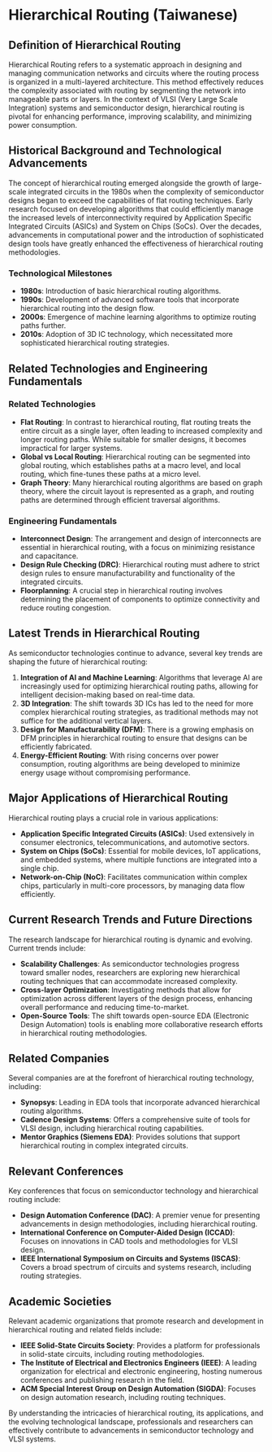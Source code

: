 # Hierarchical Routing (Taiwanese)

## Definition of Hierarchical Routing

Hierarchical Routing refers to a systematic approach in designing and managing communication networks and circuits where the routing process is organized in a multi-layered architecture. This method effectively reduces the complexity associated with routing by segmenting the network into manageable parts or layers. In the context of VLSI (Very Large Scale Integration) systems and semiconductor design, hierarchical routing is pivotal for enhancing performance, improving scalability, and minimizing power consumption.

## Historical Background and Technological Advancements

The concept of hierarchical routing emerged alongside the growth of large-scale integrated circuits in the 1980s when the complexity of semiconductor designs began to exceed the capabilities of flat routing techniques. Early research focused on developing algorithms that could efficiently manage the increased levels of interconnectivity required by Application Specific Integrated Circuits (ASICs) and System on Chips (SoCs). Over the decades, advancements in computational power and the introduction of sophisticated design tools have greatly enhanced the effectiveness of hierarchical routing methodologies.

### Technological Milestones
- **1980s**: Introduction of basic hierarchical routing algorithms.
- **1990s**: Development of advanced software tools that incorporate hierarchical routing into the design flow.
- **2000s**: Emergence of machine learning algorithms to optimize routing paths further.
- **2010s**: Adoption of 3D IC technology, which necessitated more sophisticated hierarchical routing strategies.

## Related Technologies and Engineering Fundamentals

### Related Technologies
- **Flat Routing**: In contrast to hierarchical routing, flat routing treats the entire circuit as a single layer, often leading to increased complexity and longer routing paths. While suitable for smaller designs, it becomes impractical for larger systems.
- **Global vs Local Routing**: Hierarchical routing can be segmented into global routing, which establishes paths at a macro level, and local routing, which fine-tunes these paths at a micro level.
- **Graph Theory**: Many hierarchical routing algorithms are based on graph theory, where the circuit layout is represented as a graph, and routing paths are determined through efficient traversal algorithms.

### Engineering Fundamentals
- **Interconnect Design**: The arrangement and design of interconnects are essential in hierarchical routing, with a focus on minimizing resistance and capacitance.
- **Design Rule Checking (DRC)**: Hierarchical routing must adhere to strict design rules to ensure manufacturability and functionality of the integrated circuits.
- **Floorplanning**: A crucial step in hierarchical routing involves determining the placement of components to optimize connectivity and reduce routing congestion.

## Latest Trends in Hierarchical Routing

As semiconductor technologies continue to advance, several key trends are shaping the future of hierarchical routing:

1. **Integration of AI and Machine Learning**: Algorithms that leverage AI are increasingly used for optimizing hierarchical routing paths, allowing for intelligent decision-making based on real-time data.
2. **3D Integration**: The shift towards 3D ICs has led to the need for more complex hierarchical routing strategies, as traditional methods may not suffice for the additional vertical layers.
3. **Design for Manufacturability (DFM)**: There is a growing emphasis on DFM principles in hierarchical routing to ensure that designs can be efficiently fabricated.
4. **Energy-Efficient Routing**: With rising concerns over power consumption, routing algorithms are being developed to minimize energy usage without compromising performance.

## Major Applications of Hierarchical Routing

Hierarchical routing plays a crucial role in various applications:

- **Application Specific Integrated Circuits (ASICs)**: Used extensively in consumer electronics, telecommunications, and automotive sectors.
- **System on Chips (SoCs)**: Essential for mobile devices, IoT applications, and embedded systems, where multiple functions are integrated into a single chip.
- **Network-on-Chip (NoC)**: Facilitates communication within complex chips, particularly in multi-core processors, by managing data flow efficiently.

## Current Research Trends and Future Directions

The research landscape for hierarchical routing is dynamic and evolving. Current trends include:

- **Scalability Challenges**: As semiconductor technologies progress toward smaller nodes, researchers are exploring new hierarchical routing techniques that can accommodate increased complexity.
- **Cross-layer Optimization**: Investigating methods that allow for optimization across different layers of the design process, enhancing overall performance and reducing time-to-market.
- **Open-Source Tools**: The shift towards open-source EDA (Electronic Design Automation) tools is enabling more collaborative research efforts in hierarchical routing methodologies.

## Related Companies

Several companies are at the forefront of hierarchical routing technology, including:

- **Synopsys**: Leading in EDA tools that incorporate advanced hierarchical routing algorithms.
- **Cadence Design Systems**: Offers a comprehensive suite of tools for VLSI design, including hierarchical routing capabilities.
- **Mentor Graphics (Siemens EDA)**: Provides solutions that support hierarchical routing in complex integrated circuits.

## Relevant Conferences

Key conferences that focus on semiconductor technology and hierarchical routing include:

- **Design Automation Conference (DAC)**: A premier venue for presenting advancements in design methodologies, including hierarchical routing.
- **International Conference on Computer-Aided Design (ICCAD)**: Focuses on innovations in CAD tools and methodologies for VLSI design.
- **IEEE International Symposium on Circuits and Systems (ISCAS)**: Covers a broad spectrum of circuits and systems research, including routing strategies.

## Academic Societies

Relevant academic organizations that promote research and development in hierarchical routing and related fields include:

- **IEEE Solid-State Circuits Society**: Provides a platform for professionals in solid-state circuits, including routing methodologies.
- **The Institute of Electrical and Electronics Engineers (IEEE)**: A leading organization for electrical and electronic engineering, hosting numerous conferences and publishing research in the field.
- **ACM Special Interest Group on Design Automation (SIGDA)**: Focuses on design automation research, including routing techniques.

By understanding the intricacies of hierarchical routing, its applications, and the evolving technological landscape, professionals and researchers can effectively contribute to advancements in semiconductor technology and VLSI systems.